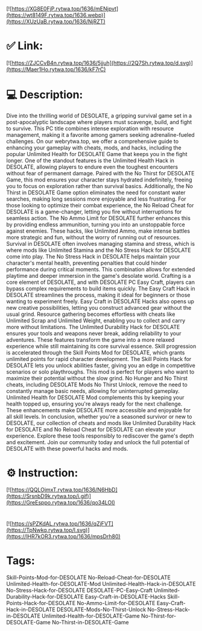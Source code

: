 [![https://XG8E0FjP.rytwa.top/1636/mENjpvt](https://wt8149F.rytwa.top/1636.webp)](https://XUzUaB.rytwa.top/1636/NjRZT)
# ✅ Link:
[![https://ZJCCvB4n.rytwa.top/1636/5jjuh](https://2Q7Sh.rytwa.top/d.svg)](https://Maer1Ho.rytwa.top/1636/kF7rC)
# 💻 Description:
Dive into the thrilling world of DESOLATE, a gripping survival game set in a post-apocalyptic landscape where players must scavenge, build, and fight to survive. This PC title combines intense exploration with resource management, making it a favorite among gamers seeking adrenaline-fueled challenges. On our webrytwa.top, we offer a comprehensive guide to enhancing your gameplay with cheats, mods, and hacks, including the popular Unlimited Health for DESOLATE Game that keeps you in the fight longer.
One of the standout features is the Unlimited Health Hack in DESOLATE, allowing players to endure even the toughest encounters without fear of permanent damage. Paired with the No Thirst for DESOLATE Game, this mod ensures your character stays hydrated indefinitely, freeing you to focus on exploration rather than survival basics. Additionally, the No Thirst in DESOLATE Game option eliminates the need for constant water searches, making long sessions more enjoyable and less frustrating.
For those looking to optimize their combat experience, the No Reload Cheat for DESOLATE is a game-changer, letting you fire without interruptions for seamless action. The No Ammo Limit for DESOLATE further enhances this by providing endless ammunition, turning you into an unstoppable force against enemies. These hacks, like Unlimited Ammo, make intense battles more strategic and fun, without the worry of running out of resources.
Survival in DESOLATE often involves managing stamina and stress, which is where mods like Unlimited Stamina and the No Stress Hack for DESOLATE come into play. The No Stress Hack in DESOLATE helps maintain your character's mental health, preventing penalties that could hinder performance during critical moments. This combination allows for extended playtime and deeper immersion in the game's desolate world.
Crafting is a core element of DESOLATE, and with DESOLATE PC Easy Craft, players can bypass complex requirements to build items quickly. The Easy Craft Hack in DESOLATE streamlines the process, making it ideal for beginners or those wanting to experiment freely. Easy Craft in DESOLATE Hacks also opens up new creative possibilities, letting you construct advanced gear without the usual grind.
Resource gathering becomes effortless with cheats like Unlimited Scrap and Unlimited Weight, enabling you to collect and carry more without limitations. The Unlimited Durability Hack for DESOLATE ensures your tools and weapons never break, adding reliability to your adventures. These features transform the game into a more relaxed experience while still maintaining its core survival essence.
Skill progression is accelerated through the Skill Points Mod for DESOLATE, which grants unlimited points for rapid character development. The Skill Points Hack for DESOLATE lets you unlock abilities faster, giving you an edge in competitive scenarios or solo playthroughs. This mod is perfect for players who want to maximize their potential without the slow grind.
No Hunger and No Thirst cheats, including DESOLATE Mods No Thirst Unlock, remove the need to constantly manage basic needs, allowing for uninterrupted gameplay. Unlimited Health for DESOLATE Mod complements this by keeping your health topped up, ensuring you're always ready for the next challenge. These enhancements make DESOLATE more accessible and enjoyable for all skill levels.
In conclusion, whether you're a seasoned survivor or new to DESOLATE, our collection of cheats and mods like Unlimited Durability Hack for DESOLATE and No Reload Cheat for DESOLATE can elevate your experience. Explore these tools responsibly to rediscover the game's depth and excitement. Join our community today and unlock the full potential of DESOLATE with these powerful hacks and mods.

# ⚙️ Instruction:
[![https://QQLOjmxT.rytwa.top/1636/N6HbD](https://SrsnbD9k.rytwa.top/i.gif)](https://GreEsppo.rytwa.top/1636/qo34LOI)
#
[![https://sPZKdAL.rytwa.top/1636/qZjFVT](https://TpNwkq.rytwa.top/l.svg)](https://lHR7kOR3.rytwa.top/1636/mpsDrh80)
# Tags:
Skill-Points-Mod-for-DESOLATE No-Reload-Cheat-for-DESOLATE Unlimited-Health-for-DESOLATE-Mod Unlimited-Health-Hack-in-DESOLATE No-Stress-Hack-for-DESOLATE DESOLATE-PC-Easy-Craft Unlimited-Durability-Hack-for-DESOLATE Easy-Craft-in-DESOLATE-Hacks Skill-Points-Hack-for-DESOLATE No-Ammo-Limit-for-DESOLATE Easy-Craft-Hack-in-DESOLATE DESOLATE-Mods-No-Thirst-Unlock No-Stress-Hack-in-DESOLATE Unlimited-Health-for-DESOLATE-Game No-Thirst-for-DESOLATE-Game No-Thirst-in-DESOLATE-Game






